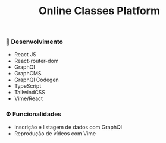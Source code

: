 <h1 align='center'>
  Online Classes Platform
</h1>

<p align='center'>
  <img alt='' src='https://i.imgur.com/bkhhdOC.png'>
</p><p align='center'>
  <img alt='' src='https://i.imgur.com/pUGxppF.png'>
</p>

### 🚀 Desenvolvimento
- React JS
- React-router-dom
- GraphQl
- GraphCMS
- GraphQl Codegen
- TypeScript
- TailwindCSS
- Vime/React

### ⚙️ Funcionalidades
- Inscrição e listagem de dados com GraphQl
- Reprodução de vídeos com Vime
